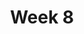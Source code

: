 ---
    title: Week 8
    weekNumber: 8
    days:
      - date: 2021-11-15
        events:
          "**LEC 22**{: .label .label-lecture } Normal Curve, Central Limit Theorem":
            "[CIT 13.3-13.4](https://inferentialthinking.com/chapters/14/3/SD_and_the_Normal_Curve.html)"
          "**DIS 8**{: .label .label-disc } In-Person Discussion":
      - date: 2021-11-16
        events:
          "**HW 6**{: .label .label-hw } **Permutation Testing, Percentiles, and Bootstrapping (due 11/16)**":
      - date: 2021-11-17
        events:
          "**LEC 23**{: .label .label-lecture } Central Limit Theorem, Normal Confidence Intervals":
            "[CIT 13.4-13.5](https://inferentialthinking.com/chapters/14/4/Central_Limit_Theorem.html)"
      - date: 2021-11-19
        events:
          "**LEC 24**{: .label .label-lecture } Experiment Design":
            "[CIT 14.6](https://inferentialthinking.com/chapters/14/6/Choosing_a_Sample_Size.html)"
      - date: 2021-11-20
        events:
          "**LAB 7**{: .label .label-lab } **Why The Mean Matters in School Life (due 11/20)**":
---